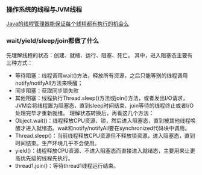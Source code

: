 


### 操作系统的线程与JVM线程
[Java的线程管理器能保证每个线程都有执行的机会么](https://www.zhihu.com/question/27491155/answer/36847691)

### wait/yield/sleep/join都做了什么
先理解线程的状态：创建、就绪、运行、阻塞、死亡。
其中，进入阻塞态主要有三种方式：
- 等待阻塞：线程调用wait()方法，释放所有资源，之后只能等别的线程调用notify/notifyAll方法来唤醒；
- 同步阻塞：获取同步锁失败
- 其他阻塞：线程执行Thread.sleep()方法或join()方法，或者发出I/O请求，JVM会将线程置为阻塞态，直到sleep时间结束、join等待的线程终止或者I/O处理完毕才重新就绪。
理解状态转换后，再看这几个方法：
- Object.wait()：线程释放CPU资源、锁，然后进入阻塞态，直到被其他线程唤醒才进入就绪态。wait和notify/notifyAll要在synchronized代码块中调用。
- Thread.sleep()：当前线程释放CPU资源但不释放锁资源，进入阻塞态，直到时间结束。生产环境几乎不会使用。
- yield()：线程释放CPU资源、不进入阻塞态而直接进入就绪态，主要用来让更高优先级的线程先执行。
- thread1.join()：等待thread1线程运行结束。